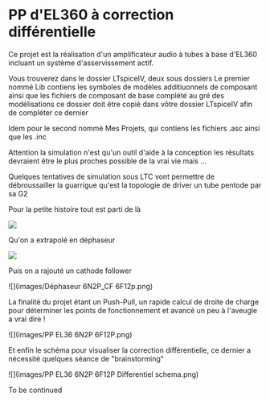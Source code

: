 PP d'EL360 à correction différentielle
======================================

Ce projet est la réalisation d'un amplificateur audio à tubes à base d'EL360
incluant un système d'asservissement actif.

Vous trouverez dans le dossier LTspiceIV, deux sous dossiers
Le premier nommé Lib contiens les symboles de modèles additiuonnels de composant
ainsi que les fichiers de composant de base complété au gré des modélisations
ce dossier doit être copié dans vôtre dossier LTspiceIV afin de compléter
ce dernier

Idem pour le second nommé Mes Projets, qui contiens les fichiers .asc 
ainsi que les .inc  

Attention la simulation n'est qu'un outil d'aide à la conception
les résultats devraient être le plus proches possible de la vrai vie
mais ...

Quelques tentatives de simulation sous LTC vont permettre de débroussailler 
la guarrigue qu'est la topologie de driver un tube pentode par sa G2

Pour la petite histoire tout est parti de là

![](images/Préampli_6F12P.png)

Qu'on a extrapolé en déphaseur

![](images/Déphaseur_6F12P.png)

Puis on a rajouté un cathode follower

![](images/Déphaseur 6N2P_CF 6F12p.png)

La finalité du projet étant un Push-Pull, un rapide calcul de droite de charge 
pour déterminer les points de fonctionnement et avancé un peu à l'aveugle 
a vrai dire !

![](images/PP EL36 6N2P 6F12P.png)

Et enfin le schéma pour visualiser la correction différentielle,
ce dernier a nécessité quelques séance de "brainstorming"

![](images/PP EL36 6N2P 6F12P Differentiel schema.png)

To be continued

